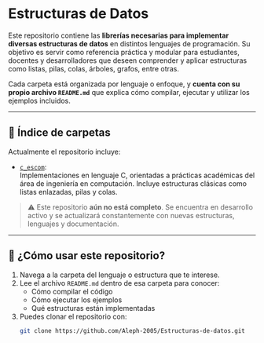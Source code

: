 # Estructuras de Datos

Este repositorio contiene las **librerías necesarias para implementar diversas estructuras de datos** en distintos lenguajes de programación. Su objetivo es servir como referencia práctica y modular para estudiantes, docentes y desarrolladores que deseen comprender y aplicar estructuras como listas, pilas, colas, árboles, grafos, entre otras.

Cada carpeta está organizada por lenguaje o enfoque, y **cuenta con su propio archivo `README.md`** que explica cómo compilar, ejecutar y utilizar los ejemplos incluidos.

---

## 📁 Índice de carpetas

Actualmente el repositorio incluye:

- [`c_escom`](https://github.com/Aleph-2005/Estructuras-de-datos/tree/main/c_escom):  
  Implementaciones en lenguaje C, orientadas a prácticas académicas del área de ingeniería en computación. Incluye estructuras clásicas como listas enlazadas, pilas y colas.

> ⚠️ Este repositorio **aún no está completo**. Se encuentra en desarrollo activo y se actualizará constantemente con nuevas estructuras, lenguajes y documentación.

---

## 🚀 ¿Cómo usar este repositorio?

1. Navega a la carpeta del lenguaje o estructura que te interese.
2. Lee el archivo `README.md` dentro de esa carpeta para conocer:
   - Cómo compilar el código
   - Cómo ejecutar los ejemplos
   - Qué estructuras están implementadas
3. Puedes clonar el repositorio con:
   ```bash
   git clone https://github.com/Aleph-2005/Estructuras-de-datos.git

